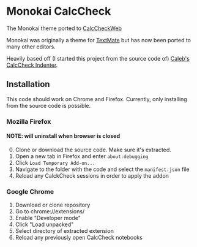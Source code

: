 # Monokai CalcCheck 
The Monokai theme ported to [CalcCheckWeb](http://calccheck.mcmaster.ca/CalcCheckDoc/)

Monokai was originally a theme for [TextMate](https://github.com/textmate/textmate) but has now been ported to many other editors.

Heavily based off (I started this project from the source code of) [Caleb's](https://github.com/calebmech) [CalcCheck Indenter](https://github.com/calebmech/CalcCheck-Indenter).

## Installation

This code should work on Chrome and Firefox. Currently, only installing from the source code is possible. 

### Mozilla Firefox

#### NOTE: will uninstall when browser is closed

0. Clone or download the source code. Make sure it's extracted.
1. Open a new tab in Firefox and enter `about:debugging`
2. Click `Load Temporary Add-on...`
3. Navigate to the folder with the code and select the `manifest.json` file
4. Reload any CalckCheck sessions in order to apply the addon

### Google Chrome

1. Download or clone repository
2. Go to chrome://extensions/
3. Enable "Developer mode"
4. Click "Load unpacked"
5. Select directory of extracted extension
6. Reload any previously open CalcCheck notebooks
